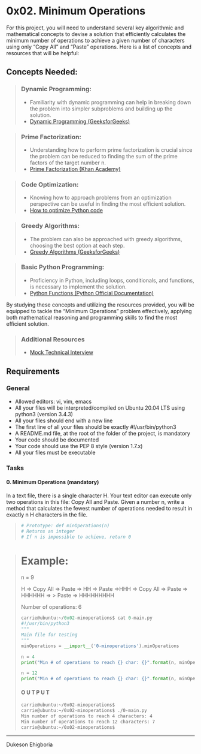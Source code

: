 # 0x02. Minimum Operations

For this project, you will need to understand several key algorithmic and mathematical concepts to devise a solution that efficiently calculates the minimum number of operations to achieve a given number of characters using only “Copy All” and “Paste” operations. Here is a list of concepts and resources that will be helpful:

## Concepts Needed:

> ### Dynamic Programming:
>
> - Familiarity with dynamic programming can help in breaking down the problem into simpler subproblems and building up the solution.
> - <a href="https://www.geeksforgeeks.org/dynamic-programming/" target="_blank">Dynamic Programming (GeeksforGeeks)</a>

> ### Prime Factorization:
>
> - Understanding how to perform prime factorization is crucial since the problem can be reduced to finding the sum of the prime factors of the target number n.
> - <a href="https://www.khanacademy.org/math/pre-algebra/pre-algebra-factors-multiples/pre-algebra-prime-factorization-prealg/v/prime-factorization" target="_blank">Prime Factorization (Khan Academy)</a>

> ### Code Optimization:
>
> - Knowing how to approach problems from an optimization perspective can be useful in finding the most efficient solution.
> - <a href="https://stackify.com/how-to-optimize-python-code/" target="_blank">How to optimize Python code</a>

> ### Greedy Algorithms:
>
> - The problem can also be approached with greedy algorithms, choosing the best option at each step.
> - <a href="https://www.geeksforgeeks.org/greedy-algorithms/" target="_blank">Greedy Algorithms (GeeksforGeeks)</a>

> ### Basic Python Programming:
>
> - Proficiency in Python, including loops, conditionals, and functions, is necessary to implement the solution.
> - <a href="https://docs.python.org/3/tutorial/controlflow.html#defining-functions" target="_blank">Python Functions (Python Official Documentation)</a>

By studying these concepts and utilizing the resources provided, you will be equipped to tackle the “Minimum Operations” problem effectively, applying both mathematical reasoning and programming skills to find the most efficient solution.

> ### Additional Resources
>
> - <a href="https://www.youtube.com/watch?v=h4i4kjwncoU" target="_blank">Mock Technical Interview</a>

## Requirements

### General

- Allowed editors: vi, vim, emacs
- All your files will be interpreted/compiled on Ubuntu 20.04 LTS using python3 (version 3.4.3)
- All your files should end with a new line
- The first line of all your files should be exactly #!/usr/bin/python3
- A README.md file, at the root of the folder of the project, is mandatory
- Your code should be documented
- Your code should use the PEP 8 style (version 1.7.x)
- All your files must be executable

### Tasks

#### 0. Minimum Operations (mandatory)

In a text file, there is a single character H. Your text editor can execute only two operations in this file: Copy All and Paste. Given a number n, write a method that calculates the fewest number of operations needed to result in exactly n H characters in the file.

> ```python
> # Prototype: def minOperations(n)
> # Returns an integer
> # If n is impossible to achieve, return 0
> ```

> # Example:
> 
> n = 9
> 
> H => Copy All => Paste => HH => Paste =>HHH => Copy All => Paste => HHHHHH => > Paste => HHHHHHHHH
> 
> Number of operations: 6
>
>```python 
> carrie@ubuntu:~/0x02-minoperations$ cat 0-main.py
> #!/usr/bin/python3
> """
> Main file for testing
> """
> minOperations = __import__('0-minoperations').minOperations
>
> n = 4
> print("Min # of operations to reach {} char: {}".format(n, minOperations(n)))
> 
> n = 12
> print("Min # of operations to reach {} char: {}".format(n, minOperations(n)))
> ```
>
> #### O U T P U T
>
> ```bash
> carrie@ubuntu:~/0x02-minoperations$
> carrie@ubuntu:~/0x02-minoperations$ ./0-main.py
> Min number of operations to reach 4 characters: 4
> Min number of operations to reach 12 characters: 7
> carrie@ubuntu:~/0x02-minoperations$
> ```
>

---

Dukeson Ehigboria